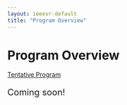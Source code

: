 ```yaml
---
layout: ieeevr-default
title: "Program Overview"
---
```


<style>
    .styled-table {
        border-collapse: collapse;
        margin: 25px 0;
        font-size: 0.9em;
        font-family: sans-serif;
        /*min-width: 400px;*/
        box-shadow: 0 0 20px rgba(0, 0, 0, 0.15);
        display: table;
    }

    .styled-table thead tr {
        background-color: #00aeef;
        color: #ffffff;
        text-align: left;
    }

    .styled-table th,
    .styled-table td {
        padding: 12px 15px;
    }

    .styled-table tbody tr {
        border-bottom: 1px solid #dddddd;
    }

    .styled-table tbody tr:nth-of-type(even) {
        background-color: #f3f3f3;
    }

    .styled-table tbody tr:last-of-type {
        border-bottom: 2px solid #00aeef;
    }

    .styled-table tbody tr.active-row {
        font-weight: bold;
        color: #00aeef;
    }


    /*************************
 * GRID SCHEDULE LAYOUT from there: https://css-tricks.com/building-a-conference-schedule-with-css-grid/
 *************************/
    @media screen and (min-width:700px) {
        .schedule {
            display: grid;
            grid-gap: 1em;
            grid-template-rows:
                [tracks] auto [time-0830] 0.5fr [time-0900] 0.5fr [time-0930] 0.5fr [time-1000] 0.5fr [time-1030] 0.5fr [time-1100] 0.5fr [time-1130] 0.5fr [time-1200] 0.5fr [time-1230] 0.5fr [time-1300] 0.5fr [time-1330] 0.5fr [time-1400] 0.5fr [time-1430] 0.5fr [time-1500] 0.5fr [time-1530] 0.5fr [time-1600] 0.5fr [time-1630] 0.5fr [time-1700] 0.5fr [time-1730] 0.5fr [time-1800] 0.5fr [time-1830] 0.5fr [time-1900] 0.5fr;
            /* Note 1:
      Use 24hr time for gridline names for simplicity

      Note 2: Use "auto" instead of "0.5fr" for a more compact schedule where height of a slot is not proportional to the session length. Implementing a "compact" shortcode attribute might make sense for this!
      Try 0.5fr for more compact equal rows. I don't quite understand how that works :)
      */

            grid-template-columns:
                [times] 4em [track-1-start] 0.5fr [track-1-end track-2-start] 0.5fr [track-2-end track-3-start] 0.5fr [track-3-end];
        }

        .schedule-with-expo {
            display: grid;
            grid-gap: 1em;
            grid-template-rows:
                [tracks] auto [time-0830] 0.5fr [time-0900] 0.5fr [time-0930] 0.5fr [time-1000] 0.5fr [time-1030] 0.5fr [time-1100] 0.5fr [time-1130] 0.5fr [time-1200] 0.5fr [time-1230] 0.5fr [time-1300] 0.5fr [time-1330] 0.5fr [time-1400] 0.5fr [time-1430] 0.5fr [time-1500] 0.5fr [time-1530] 0.5fr [time-1600] 0.5fr [time-1630] 0.5fr [time-1700] 0.5fr [time-1730] 0.5fr [time-1800] 0.5fr [time-1830] 0.5fr [time-1900] 0.5fr;

            grid-template-columns:
                [times] 4em [track-1-start] 0.5fr [track-1-end track-2-start] 0.5fr [track-2-end track-3-start] 0.5fr [track-3-end track-4-start] 0.5fr [track-4-end];
        }

        .schedule-sat-27 {
            display: grid;
            grid-gap: 1em;
            grid-template-rows:
                [tracks] auto [time-0900] 5px [time-0930] 5px [time-1000] 5px [time-1030] 5px [time-1100] 5px [time-1130] 5px [time-1200] 5px [time-1230] 5px [time-1300] 5px [time-1330] 5px [time-1400] 5px [time-1430] 5px [time-1500] 5px [time-1530] 5px [time-1600] 5px [time-1630] 5px [time-1700] 5px [time-1730] 5px [time-1800] 5px [time-1830] 5px [time-1900] 5px [time-2000] 5px [time-2100] 5px;

            grid-template-columns:
                [times] 4em [track-1-start] 0.5fr [track-1-end track-2-start] 0.5fr [track-2-end track-3-start] 0.5fr [track-3-end track-4-start] 0.5fr [track-4-end];
        }

        .schedule-sun-28 {
            display: grid;
            grid-gap: 1em;
            grid-template-rows:
                [tracks] auto [time-0900] 5px [time-0930] 5px [time-1000] 5px [time-1030] 5px [time-1100] 5px [time-1130] 5px [time-1200] 5px [time-1230] 5px [time-1300] 5px [time-1330] 5px [time-1400] 5px [time-1430] 5px [time-1500] 5px [time-1530] 5px [time-1600] 5px [time-1630] 5px [time-1700] 5px [time-1730] 5px [time-1800] 5px [time-1830] 5px [time-1900] 5px [time-1930] 5px [time-2000] 5px [time-2030] 5px;

            grid-template-columns:
                [times] 4em [track-1-start] 0.5fr [track-1-end track-2-start] 0.5fr [track-2-end track-3-start] 0.5fr [track-3-end];
        }

        .schedule-fri-2 {
            display: grid;
            grid-gap: 1em;
            grid-template-rows:
                [tracks] auto [time-0900] 5px [time-0930] 5px [time-1000] 5px [time-1030] 5px [time-1100] 5px [time-1130] 5px [time-1200] 5px [time-1230] 5px [time-1300] 5px [time-1330] 5px [time-1400] 5px [time-1430] 5px [time-1500] 5px [time-1530] 10px [time-1600] 5px [time-1630] 5px [time-1700] 5px [time-1730] 5px [time-1800] 5px [time-1830] 5px [time-1900] 5px [time-1930] 5px [time-2000] 5px [time-2030] 5px;

            grid-template-columns:
                [times] 4em [track-1-start] 0.5fr [track-1-end track-2-start] 0.5fr [track-2-end track-3-start] 0.5fr [track-3-end];
        }
    }

    .time-slot {
        grid-column: times;
        text-decoration: none;

    }

    .track-slot {
        display: none;
        /* hidden on small screens and browsers without grid support */
    }

    @supports(display:grid) {
        @media screen and (min-width:700px) {
            .track-slot {
                display: block;
                padding: 10px 5px 5px;
                position: sticky;
                top: 0;
                z-index: 1000;
                background-color: rgba(255, 255, 255, .9);
            }
        }
    }

    /* Small-screen & fallback styles */
    .session {
        margin-bottom: 1em;
    }

    @supports(display:grid) {
        @media screen and (min-width: 700px) {
            .session {
                margin: 0;
            }
        }
    }

    /*************************
 * VISUAL STYLES
 * Design-y stuff ot particularly important to the demo
 ************************
    body {
        padding: 50px;
        max-width: 1100px;
        margin: 0 auto;
        line-height: 1.5;
    }
    */

    .session {
        padding: .5em;
        border-radius: 5px;
        font-size: 12px;
        box-shadow:
            rgba(255, 255, 255, .6) 1px 1px 0,
            rgba(0, 0, 0, .3) 4px 4px 0;
    }

    .session-title,
    .session-time,
    .session-track,
    .session-presenter {
        display: block;
    }

    .session-title,
    .time-slot {
        margin: 0;
        font-size: 1em;
    }

    .session-title a {
        color: #fff;
        text-decoration-style: dotted;

        &:hover {
            font-style: italic;
        }

        &:focus {
            outline: 2px dotted rgba(255, 255, 255, .8);
        }
    }

    .track-slot,
    .time-slot {
        font-weight: bold;
        font-size: .8em;
    }

    .track-1 {
        background-color: #1259B2;
        color: #fff;
    }

    .track-2 {
        background-color: #687f00;
        color: #fff;
    }

    .track-3 {
        background-color: #544D69;
        color: #fff;
    }

    .track-4 {
        background-color: #c35500;
        color: #fff;
    }

    .track-all {
        display: flex;
        justify-content: center;
        align-items: center;
        background: #ccc;
        color: #000;
        box-shadow: none;
    }

    .track-teal {
        background-color: #00aeef;
        color: #fff;
    }

    .track-break {
        background-color: #ddf6ff;
        color: #464646;
    }

    .track-green {
        background-color: rgb(52, 199, 89);
        color: #fff;
    }

    .track-orange {
        background-color: rgb(255, 149, 0);
        color: #fff;
    }

    .track-purple {
        background-color: rgb(175, 82, 222);
        color: #fff;
    }

    .track-event {
        background-color: rgb(90, 200, 250);
        color: #fff;
    }

    .track-panel {
        background-color: rgb(0, 122, 255);
        color: #fff;
    }

    .track-keynote {
        background-color: rgb(255, 45, 85);
        color: #fff;
    }

    .track-3dui {
        /* background-color: rgb(88, 86, 214); */
        background-color: rgb(211, 15, 69);
        color: #fff;
    }

    .text {
        max-width: 750px;
        font-size: 18px;
        margin: 0 auto 50px;
    }

    .meta {
        color: #555;
        font-style: italic;
    }

    .meta a {
        color: #555;
    }

    hr {
        margin: 40px 0;
    }


    /* Collapsible */
    input[type='checkbox'] {
        display: none;
    }

    .wrap-collabsible {
        margin: 1.2rem 0;
    }

    .lbl-toggle {
        display: block;
        font-weight: bold;
        /* font-family: monospace; */
        font-size: 1rem;
        text-align: left;
        padding: 0.5rem;
        color: #ffffff;
        background: #00aeef;
        cursor: pointer;
        border-radius: 7px;
        transition: all 0.25s ease-out;
    }

    .lbl-toggle:hover {
        color: #FFF;
    }

    .lbl-toggle::before {
        content: ' ';
        display: inline-block;
        border-top: 5px solid transparent;
        border-bottom: 5px solid transparent;
        border-left: 5px solid currentColor;
        vertical-align: middle;
        margin-right: .7rem;
        transform: translateY(-2px);
        transition: transform .2s ease-out;
    }

    .toggle:checked+.lbl-toggle::before {
        transform: rotate(90deg) translateX(-3px);
    }

    .collapsible-content {
        max-height: 0px;
        overflow: hidden;
        transition: max-height .25s ease-in-out;
    }

    .toggle:checked+.lbl-toggle+.collapsible-content {
        max-height: 1500px;
    }

    .toggle:checked+.lbl-toggle {
        border-bottom-right-radius: 0;
        border-bottom-left-radius: 0;
    }

    .collapsible-content .content-inner {
        background: white;
        /* rgba(0, 105, 255, .2);*/
        border-bottom: 1px solid rgba(0, 105, 255, .45);
        border-bottom-left-radius: 7px;
        border-bottom-right-radius: 7px;
        padding: .5rem 1rem;
    }

    .collapsible-content p {
        margin-bottom: 0;
    }

</style>


<h1>Program Overview</h1>

<a href="http://ieeevr.org/2023/assets/attend/Tentative_Program_VR2023.pdf" class="btn btn--info" style="" target="_blank">Tentative Program</a> 



<!-- <div style="text-align:center;">
        <small><span style="color:gray;">Conference local time</span></small>
        <iframe src="https://www.zeitverschiebung.net/clock-widget-iframe-v2?language=en&size=small&timezone=Europe%2FLisbon&show=hour_minute" width="100%" height="140" frameborder="0" seamless></iframe>
</div> -->

<div style="">
    <p style="font-size: 20px;">
        Coming soon!
    </p>
</div>

<!--
<h3 style="color: rgb(255, 45, 85);">Please note that all times are given in Lisbon, Portugal local time.</h3>
<p>
    On the first day (Saturday, March 27), times are given in WET/UTC.
    The rest of the conference is affected by Daylight Saving Time (DST), and therefore, times are shown in WEST/UTC+1.
</p>
-->
<!-- <div class="notice--warning">
    <strong style="color: rgb(255, 45, 85);">Please note that all times are given in Shanghai, China local time.</strong>
    <p>
        On the first day (Saturday, March 27), times are given in WET/UTC.
        The rest of the conference is affected by Daylight Saving Time (DST), and therefore, times are shown in WEST/UTC+1.
    </p>
</div> -->

<!-- <div class="notice--info" style="background-color: $theme-yellow ! important; color: $theme-text ! important;">
    <strong>Locations</strong>
    <p>
        Locations in the program below refer to virtual places in the Virbela platform.
    </p>
    <center>
        <p style="font-size: 20px;">
            <a href="/2021/attend/virbela-instructions/" class="btn btn--primary" style="color: white;">Getting Started with Virbela</a>
        </p>
    </center>
</div> -->
<!--
<div class="notice--warning">
    <strong>Note:</strong>
    <p>
        The indications for locations in this program refer to virtual locations in the Virbela platform. Please find more information about and how to use Virbela <a href="/2021/attend/virbela-instructions/">here</a>.
    </p>
</div>
-->



<!-- <div>
    <div class="wrap-collabsible"> <input id="collapsible1" class="toggle" type="checkbox" checked> <label for="collapsible1" class="lbl-toggle">Saturday, March 27</label>
        <div class="collapsible-content">
            <div class="content-inner">
                <center><strong>Lisbon WET, UTC</strong></center>
                <div class="schedule-sat-27" aria-labelledby="schedule-heading">

                    <span class="track-slot" aria-hidden="true" style="grid-column: times; grid-row: tracks;"></span>
                    <span class="track-slot" aria-hidden="true" style="grid-column: track-1; grid-row: tracks;"></span>
                    <span class="track-slot" aria-hidden="true" style="grid-column: track-2; grid-row: tracks;"></span>
                    <span class="track-slot" aria-hidden="true" style="grid-column: track-3; grid-row: tracks;"></span>
                    <span class="track-slot" aria-hidden="true" style="grid-column: track-4; grid-row: tracks;"></span>

                    <p class="time-slot" style="grid-row: time-0900;">9:00</p>

                    <div class="session session-1 track-teal" style="grid-column: track-1-start / track-1-end; grid-row: time-0900 / time-1200;">
                        <h3 class="session-title"><a href="/2021/program/tutorials/#T4">Tutorial: Interactive Storytelling for VR</a></h3>
                        <span class="session-time">9:00 - 12:00</span>
                        <span class="session-title"><b style="color: white;">Location:</b> <a href="/2021/attend/virbela-instructions/#map">Auditorium A</a></span>
                    </div>

                    <div class="session session-2 track-green" style="grid-column: track-2-start / track-2-end; grid-row: time-0900 / time-1200;">
                        <h3 class="session-title"><a href="/2021/contribute/workshoppapers/#SIVE">Workshop: Sonic Interactions in Virtual Environments (SIVE) </a></h3>
                        <span class="session-time">9:00 - 12:00</span>
                        <span class="session-title"><b style="color: white;">Location:</b> <a href="/2021/attend/virbela-instructions/#map">Auditorium B</a></span>
                    </div>

                    <p class="time-slot" style="grid-row: time-1000;">10:00</p>
                    <div class="session session-4 track-orange" style="grid-column: track-4-start / track-4-end; grid-row: time-1000 / time-1130;">
                        <h3 class="session-title"><a href="/2021/program/doctoral-consortium/">Doctoral Consortium</a></h3>
                        <span class="session-time">10:00 - 11:45</span>
                    </div>

                    <p class="time-slot" style="grid-row: time-1200;">12:00</p>
                    <div class="session session-4 track-orange" style="grid-column: track-4-start / track-4-end; grid-row: time-1200 / time-1330;">
                        <h3 class="session-title"><a href="/2021/program/doctoral-consortium/">Doctoral Consortium</a></h3>
                        <span class="session-time">12:00 - 13:30</span>
                    </div>


                    <p class="time-slot" style="grid-row: time-1300;">13:00</p>
                    <div class="session session-5 track-teal" style="grid-column: track-1-start / track-1-end; grid-row: time-1300 / time-1600;">
                        <h3 class="session-title"><a href="/2021/program/tutorials/#T1">Tutorial: Web-Based VR Development and Instruction using Babylon.js</a>
                        </h3>
                        <span class="session-time">13:00 - 16:00</span>
                        <span class="session-title"><b style="color: white;">Location:</b> <a href="/2021/attend/virbela-instructions/#map">Auditorium A</a></span>
                    </div>

                    <div class="session session-6 track-green" style="grid-column: track-2-start / track-2-end; grid-row: time-1300 / time-1700;">
                        <h3 class="session-title"><a href="/2021/contribute/workshoppapers/#NIDIT">Workshop: Novel Input Devices and Interaction Techniques (NIDIT)</a></h3>
                        <span class="session-time">13:00 - 17:00</span>
                        <span class="session-title"><b style="color: white;">Location:</b> <a href="/2021/attend/virbela-instructions/#map">Auditorium B</a></span>
                    </div>

                    <p class="time-slot" style="grid-row: time-1400;">14:00</p>
                    <div class="session session-8 track-green" style="grid-column: track-3-start / track-3-end; grid-row: time-1400 / time-2100;">
                        <h3 class="session-title"><a href="/2021/contribute/workshoppapers/#DISCE">Workshop: Distributed Interactive Systems for Collaborative Experiences (DISCE)</a></h3>
                        <span class="session-time">14:00 - 21:00</span>
                        <span class="session-title"><b style="color: white;">Location:</b> <a href="/2021/attend/virbela-instructions/#map">Auditorium C</a></span>
                    </div>

                    <p class="time-slot" style="grid-row: time-1430;">14:15</p>
                    <div class="session session-7 track-orange" style="grid-column: track-4-start / track-4-end; grid-row: time-1430 / time-1630;">
                        <h3 class="session-title"><a href="/2021/program/doctoral-consortium/">Doctoral Consortium</a></h3>
                        <span class="session-time">14:15 - 16:15</span>
                    </div>



                    <p class="time-slot" style="grid-row: time-1600;">16:00</p>
                    <div class="session session-9 track-teal" style="grid-column: track-1-start / track-1-end; grid-row: time-1600 / time-1800;">
                        <h3 class="session-title">
                            <a href="/2021/program/tutorials/#T6S1">Tutorial: Combining the Virtual and the Real, Session 1
                            </a>
                        </h3>
                        <span class="session-time">16:00 - 17:30</span>
                        <span class="session-title"><b style="color: white;">Location:</b> <a href="/2021/attend/virbela-instructions/#map">Auditorium A</a></span>
                    </div>

                    <p class="time-slot" style="grid-row: time-1700;">17:00</p>
                    <div class="session session-10 track-green" style="grid-column: track-2-start / track-2-end; grid-row: time-1700 / time-2100;">
                        <h3 class="session-title"><a href="/2021/contribute/workshoppapers/#VHCIE2021">Workshop: Virtual Humans and Crowds for Immersive Environments (VHCIE 2021)</a></h3>
                        <span class="session-time">17:00 - 21:00</span>
                        <span class="session-title"><b style="color: white;">Location:</b> <a href="/2021/attend/virbela-instructions/#map">Auditorium B</a></span>
                    </div>

                    <p class="time-slot" style="grid-row: time-1730;">17:15</p>
                    <div class="session session-7 track-orange" style="grid-column: track-4-start / track-4-end; grid-row: time-1730 / time-1900;">
                        <h3 class="session-title"><a href="/2021/program/doctoral-consortium/">Doctoral Consortium</a></h3>
                        <span class="session-time">17:15 - 18:05</span>
                    </div>

                    <p class="time-slot" style="grid-row: time-1800;">18:00</p>
                    <div class="session session-9S2 track-teal" style="grid-column: track-1-start / track-1-end; grid-row: time-1800 / time-2100;">
                        <h3 class="session-title">
                            <a href="/2021/program/tutorials/#T6S2">
                                Tutorial: Combining the Virtual and the Real, Session 2
                            </a>
                        </h3>
                        <span class="session-time">18:00 - 21:00</span>
                        <span class="session-title"><b style="color: white;">Location:</b> <a href="/2021/attend/virbela-instructions/#map">Auditorium A</a></span>
                    </div>

                </div>

            </div>
        </div>
    </div>
</div>

<div>
    <div class="wrap-collabsible"> <input id="collapsible2" class="toggle" type="checkbox" checked> <label for="collapsible2" class="lbl-toggle">Sunday, March 28</label>
        <div class="collapsible-content">
            <div class="content-inner">
                <center><strong>Lisbon WEST, UTC+1</strong></center>
                <div class="schedule-sun-28" aria-labelledby="schedule-heading">

                    <span class="track-slot" aria-hidden="true" style="grid-column: times; grid-row: tracks;"></span>
                    <span class="track-slot" aria-hidden="true" style="grid-column: track-1; grid-row: tracks;"></span>
                    <span class="track-slot" aria-hidden="true" style="grid-column: track-2; grid-row: tracks;"></span>
                    <span class="track-slot" aria-hidden="true" style="grid-column: track-3; grid-row: tracks;"></span>

                    <p class="time-slot" style="grid-row: time-0900;">9:00</p>

                    <div class="session session-1 track-green" style="grid-column: track-2-start / track-2-end; grid-row: time-0900 / time-1200;">
                        <h3 class="session-title"><a href="/2021/contribute/workshoppapers/#ANIVAE">Workshop: Animation in Virtual and Augmented Environments (ANIVAE)</a></h3>
                        <span class="session-time">9:00 - 12:00</span>
                        <span class="session-title"><b style="color: white;">Location:</b> <a href="/2021/attend/virbela-instructions/#map">Auditorium B</a></span>
                    </div>

                    <p class="time-slot" style="grid-row: time-1300;">13:00</p>
                    <div class="session session-2 track-teal" style="grid-column: track-1-start / track-1-end; grid-row: time-1300 / time-1600;">
                        <h3 class="session-title"><a href="/2021/program/tutorials/#T2">Tutorial: The Replication Crisis in Empirical Science: Implications for Human Subject Research in MR</a></h3>
                        <span class="session-time">13:00 - 16:00</span>
                        <span class="session-title"><b style="color: white;">Location:</b> <a href="/2021/attend/virbela-instructions/#map">Auditorium A</a></span>
                    </div>
                    <div class="session session-3 track-green" style="grid-column: track-2-start / track-2-end; grid-row: time-1300 / time-1600;">
                        <h3 class="session-title"><a href="/2021/contribute/workshoppapers/#PrXR">Workshop: PrXR: Towards a roadmap for privacy and security research for mixed reality applications</a></h3>
                        <span class="session-time">13:00 - 16:00</span>
                        <span class="session-title"><b style="color: white;">Location:</b> <a href="/2021/attend/virbela-instructions/#map">Auditorium B</a></span>
                    </div>
                    <div class="session session-4 track-green" style="grid-column: track-3-start / track-3-end; grid-row: time-1300 / time-1600;">
                        <h3 class="session-title"><a href="/2021/contribute/workshoppapers/#TrainingXR">Workshop: 3D Content Creation for Simulated Training in eXtended Reality (TrainingXR) - 1</a></h3>
                        <span class="session-time">13:00 - 16:00</span>
                        <span class="session-title"><b style="color: white;">Location:</b> <a href="/2021/attend/virbela-instructions/#map">Auditorium C</a></span>
                    </div>

                    <p class="time-slot" style="grid-row: time-1700;">17:00</p>
                    <div class="session session-5 track-green" style="grid-column: track-1-start / track-1-end; grid-row: time-1700 / time-2100;">
                        <h3 class="session-title"><a href="/2021/contribute/workshoppapers/#SeatedVR">Workshop: Seated Virtual Reality & Embodiment (SeatedVR) </a></h3>
                        <span class="session-time">17:00 - 21:00</span>
                        <span class="session-title"><b style="color: white;">Location:</b> <a href="/2021/attend/virbela-instructions/#map">Auditorium A</a></span>
                    </div>
                    <div class="session session-6 track-green" style="grid-column: track-2-start / track-2-end; grid-row: time-1700 / time-2100;">
                        <h3 class="session-title"><a href="/2021/contribute/workshoppapers/#WISP">Workshop: Workshop on Immersive Sickness Prevention (WISP)</a></h3>
                        <span class="session-time">17:00 - 21:00</span>
                        <span class="session-title"><b style="color: white;">Location:</b> <a href="/2021/attend/virbela-instructions/#map">Auditorium B</a></span>
                    </div>
                    <div class="session session-7 track-green" style="grid-column: track-3-start / track-3-end; grid-row: time-1700 / time-2100;">
                        <h3 class="session-title"><a href="/2021/contribute/workshoppapers/#TrainingXR">Workshop: 3D Content Creation for Simulated Training in eXtended Reality (TrainingXR) - 2</a></h3>
                        <span class="session-time">17:00 - 21:00</span>
                        <span class="session-title"><b style="color: white;">Location:</b> <a href="/2021/attend/virbela-instructions/#map">Auditorium C</a></span>
                    </div>
                </div>

            </div>
        </div>
    </div>
</div>

<div>
    <div class="wrap-collabsible"> <input id="collapsible3" class="toggle" type="checkbox" checked> <label for="collapsible3" class="lbl-toggle">Monday, March 29</label>
        <div class="collapsible-content">
            <div class="content-inner">
                <center><strong>Lisbon WEST, UTC+1</strong></center>
                <div class="schedule-with-expo" aria-labelledby="schedule-heading">

                    <span class="track-slot" aria-hidden="true" style="grid-column: times; grid-row: tracks;"></span>
                    <span class="track-slot" aria-hidden="true" style="grid-column: track-1; grid-row: tracks;"></span>
                    <span class="track-slot" aria-hidden="true" style="grid-column: track-2; grid-row: tracks;"></span>
                    <span class="track-slot" aria-hidden="true" style="grid-column: track-3; grid-row: tracks;"></span>
                    <span class="track-slot" aria-hidden="true" style="grid-column: track-4; grid-row: tracks;"></span>

                    <p class="time-slot" style="grid-row: time-0830; text-decoration: none;">8:30</p>

                    <div class="session session-1 track-teal" style="grid-column: track-1-start / track-4-end; grid-row: time-0830 / time-1000;">
                        <h3 class="session-title"><a href="/2021/program/plenary-sessions/#O1">Opening</a></h3>
                        <span class="session-time">8:30 - 10:00</span>
                        <span class="session-title"><b style="color: white;">Location:</b> <a href="/2021/attend/virbela-instructions/#map">Auditorium A</a></span>
                    </div>

                    <p class="time-slot" style="grid-row: time-1000;">10:00</p>

                    <div class="session session-2 track-break" style="grid-column: track-1-start / track-4-end; grid-row: time-1000 / time-1030;">
                        <h3 class="session-title">Break</h3>
                    </div>

                    <p class="time-slot" style="grid-row: time-1030;">10:30</p>

                    <div class="session session-3 track-keynote" style="grid-column: track-1-start / track-4-end; grid-row: time-1030 / time-1130;">
                        <h3 class="session-title"><a href="http://ieeevr.org/2021/program/keynote-speakers/#keynote-mohler">Keynote by Betty Mohler, Self-avatars in Immersive Technology</a></h3>
                        <span class="session-time">10:30 - 11:30</span>
                        <span class="session-title"><b style="color: white;">Location:</b> <a href="/2021/attend/virbela-instructions/#map">Auditorium A</a></span>
                    </div>

                    <p class="time-slot" style="grid-row: time-1130;">11:30</p>

                    <div class="session session-4 track-break" style="grid-column: track-1-start / track-4-end; grid-row: time-1130 / time-1200;">
                        <h3 class="session-title">Break</h3>
                    </div>

                    <p class="time-slot" style="grid-row: time-1200;">12:00</p>

                    <div class="session session-5 track-green" style="grid-column: track-1-start / track-2-end; grid-row: time-1200 / time-1300;">
                        <h3 class="session-title">Papers: <a href="/2021/program/papers/#3.1">Augmented Reality</a></h3>
                        <span class="session-time">12:00 - 13:00</span>
                        <span class="session-title"><b style="color: white;">Location:</b> <a href="/2021/attend/virbela-instructions/#map">Auditorium A</a></span>
                    </div>

                    <div class="session session-6 track-green" style="grid-column: track-3-start / track-4-end; grid-row: time-1200 / time-1300;">
                        <h3 class="session-title">Papers: <a href="/2021/program/papers/#3.2">VR/AR Displays</a></h3>
                        <span class="session-time">12:00 - 13:00</span>
                        <span class="session-title"><b style="color: white;">Location:</b> <a href="/2021/attend/virbela-instructions/#map">Auditorium B</a></span>
                    </div>

                    <p class="time-slot" style="grid-row: time-1300;">13:00</p>
                    <div class="session session-7 track-break" style="grid-column: track-1-start / track-4-end; grid-row: time-1300 / time-1400;">
                        <h3 class="session-title">Lunch</h3>
                    </div>

                    <p class="time-slot" style="grid-row: time-1400;">14:00</p>

                    <div class="session session-8 track-green" style="grid-column: track-1-start / track-2-end; grid-row: time-1400 / time-1500;">
                        <h3 class="session-title">Papers: <a href="/2021/program/papers/#5.1">Emotion and Cognition</a></h3>
                        <span class="session-time">14:00 - 15:00</span>
                        <span class="session-title"><b style="color: white;">Location:</b> <a href="/2021/attend/virbela-instructions/#map">Auditorium A</a></span>
                    </div>

                    <div class="session session-9 track-green" style="grid-column: track-3-start / track-4-end; grid-row: time-1400 / time-1500;">
                        <h3 class="session-title">Papers: <a href="/2021/program/papers/#5.2">Holographic and Inertial Displays</a></h3>
                        <span class="session-time">14:00 - 15:00</span>
                        <span class="session-title"><b style="color: white;">Location:</b> <a href="/2021/attend/virbela-instructions/#map">Auditorium B</a></span>
                    </div>

                    <p class="time-slot" style="grid-row: time-1500;">15:00</p>
                    <div class="session session-10 track-orange" style="grid-column: track-1-start / track-2-end; grid-row: time-1500 / time-1630;">
                        <h3 class="session-title"><a href="/2021/program/posters/">Posters</a> and <a href="/2021/program/demos/">Demos</a></h3>
                        <span class="session-time">15:00 - 16:30</span>
                        <span class="session-title"><b style="color: white;">Location:</b> <a href="/2021/attend/virbela-instructions/#map">Expo Hall A</a></span>
                    </div>

                    <div class="session session-ex track-purple" style="grid-column: track-3-start / track-4-end; grid-row: time-1500 / time-1630;">
                        <h3 id="EX1" class="session-title"><a href="/2021/program/exhibitors/">Exhibition Hours</a></h3>
                        <span class="session-time">15:00 - 16:30</span>
                        <span class="session-title"><b style="color: white;">Location:</b> <a href="/2021/attend/virbela-instructions/#map">Expo Hall A and B</a></span>
                    </div>


                    <p class="time-slot" style="grid-row: time-1630;">16:30</p>

                    <div class="session session-5 track-green" style="grid-column: track-1-start / track-2-end; grid-row: time-1630 / time-1730;">
                        <h3 class="session-title">Papers: <a href="/2021/program/papers/#7.1">Embodiment</a></h3>
                        <span class="session-time">16:30 - 17:30</span>
                        <span class="session-title"><b style="color: white;">Location:</b> <a href="/2021/attend/virbela-instructions/#map">Auditorium A</a></span>
                    </div>

                    <div class="session session-6 track-green" style="grid-column: track-3-start / track-3-end; grid-row: time-1630 / time-1730;">
                        <h3 class="session-title">Papers: <a href="/2021/program/papers/#7.2">Visualization</a></h3>
                        <span class="session-time">16:30 - 17:30</span>
                        <span class="session-title"><b style="color: white;">Location:</b> <a href="/2021/attend/virbela-instructions/#map">Auditorium B</a></span>
                    </div>

                    <div class="session session-ex track-purple" style="grid-column: track-4-start / track-4-end; grid-row: time-1630 / time-1800;">
                        <h3 id="EX1" class="session-title">Expo Session:</h3>
                        <span class="session-time">16:30: Qualcomm</span>
                        <span class="session-time">16:35: <a style="color: white;" href="https://www.youtube.com/watch?v=Sgw1DSbbSMY">Microsoft</a></span>
                        <span class="session-time">16:40: <a style="color: white;" href="https://www.youtube.com/watch?v=nq0NdCiB3FI">Facebook</a></span>
                        <span class="session-title"><b style="color: white;">Location:</b> <a href="/2021/attend/virbela-instructions/#map">Theater</a></span>
                    </div>

                    <p class="time-slot" style="grid-row: time-1730;">17:30</p>
                    <div class="session session-10 track-teal" style="grid-column: track-1-start / track-2-end; grid-row: time-1730 / time-1930;">
                        <h3 class="session-title"><a href="/2021/program/plenary-sessions/#O2">Welcome Reception</a> (including <a href="/2021/awards/vgtc-award-winners/">VGTC Awards</a>)</h3>
                        <span class="session-time">17:30 - 19:00</span>
                        <span class="session-title"><b style="color: white;">Location:</b> <a href="/2021/attend/virbela-instructions/#map">Auditorium A</a></span>
                    </div>

                    <div class="session session-ex track-purple" style="grid-column: track-3-start / track-3-end; grid-row: time-1730 / time-1900;">
                        <h3 id="EW" class="session-title"><a href="/2021/program/exhibitors/">Exhibitors: Welcome Reception</a></h3>
                        <span class="session-time"><a style="color: white;" href="https://www.youtube.com/watch?v=Et-8EIRN_mw&t=4s">Virbela</a></span>
                        <span class="session-time">17:30 - 18:30</span>
                        <span class="session-title"><b style="color: white;">Location:</b> <a href="/2021/attend/virbela-instructions/#map">Auditorium A</a></span>
                    </div>


                </div>

            </div>
        </div>
    </div>
</div>

<div>
    <div class="wrap-collabsible"> <input id="collapsible7" class="toggle" type="checkbox" checked> <label for="collapsible7" class="lbl-toggle">Tuesday, March 30</label>
        <div class="collapsible-content">
            <div class="content-inner">
                <center><strong>Lisbon WEST, UTC+1</strong></center>
                <div class="schedule-with-expo" aria-labelledby="schedule-heading">


                    <span class="track-slot" aria-hidden="true" style="grid-column: times; grid-row: tracks;"></span>
                    <span class="track-slot" aria-hidden="true" style="grid-column: track-1; grid-row: tracks;"></span>
                    <span class="track-slot" aria-hidden="true" style="grid-column: track-2; grid-row: tracks;"></span>
                    <span class="track-slot" aria-hidden="true" style="grid-column: track-3; grid-row: tracks;"></span>
                    <span class="track-slot" aria-hidden="true" style="grid-column: track-4; grid-row: tracks;"></span>

                    <p class="time-slot" style="grid-row: time-0830;">8:30</p>

                    <div class="session session-1 track-green" style="grid-column: track-1-start / track-2-end; grid-row: time-0830 / time-0930;">
                        <h3 class="session-title">Papers: <a href="/2021/program/papers/#1.1">Collaboration</a></h3>
                        <span class="session-time">8:30 - 9:30</span>
                        <span class="session-title"><b style="color: white;">Location:</b> <a href="/2021/attend/virbela-instructions/#map">Auditorium A</a></span>
                    </div>

                    <div class="session session-2 track-green" style="grid-column: track-3-start / track-4-end; grid-row: time-0830 / time-0930;">
                        <h3 class="session-title">Papers: <a href="/2021/program/papers/#1.2">Multimodal Interfaces</a></h3>
                        <span class="session-time">8:30 - 9:30</span>
                        <span class="session-title"><b style="color: white;">Location:</b> <a href="/2021/attend/virbela-instructions/#map">Auditorium B</a></span>
                    </div>

                    <p class="time-slot" style="grid-row: time-0930;">9:30</p>
                    <div class="session session-3 track-orange" style="grid-column: track-1-start / track-2-end; grid-row: time-0930 / time-1100;">
                        <h3 class="session-title"><a href="/2021/program/posters/">Posters</a> and <a href="/2021/program/demos/">Demos</a></h3>
                        <span class="session-time">9:30 - 11:00</span>
                        <span class="session-title"><b style="color: white;">Location:</b> <a href="/2021/attend/virbela-instructions/#map">Expo Hall B</a></span>
                    </div>

                    <div class="session session-ex track-purple" style="grid-column: track-3-start / track-4-end; grid-row: time-0930 / time-1100;">
                        <h3 id="EX2" class="session-title"><a href="/2021/program/exhibitors/">Exhibition Hours</a></h3>
                        <span class="session-time">9:30 - 11:00</span>
                        <span class="session-title"><b style="color: white;">Location:</b> <a href="/2021/attend/virbela-instructions/#map">Expo Hall A and B</a></span>
                    </div>



                    <p class="time-slot" style="grid-row: time-1100;">11:00</p>

                    <div class="session session-4 track-green" style="grid-column: track-1-start / track-2-end; grid-row: time-1100 / time-1200;">
                        <h3 class="session-title">Papers: <a href="/2021/program/papers/#2.1">Security and Drone Teleoperation</a></h3>
                        <span class="session-time">11:00 - 12:00</span>
                        <span class="session-title"><b style="color: white;">Location:</b> <a href="/2021/attend/virbela-instructions/#map">Auditorium A</a></span>
                    </div>

                    <div class="session session-5 track-green" style="grid-column: track-3-start / track-4-end; grid-row: time-1100 / time-1200;">
                        <h3 class="session-title">Papers: <a href="/2021/program/papers/#2.2">Embedded and Surround Videos</a></h3>
                        <span class="session-time">11:00 - 12:00</span>
                        <span class="session-title"><b style="color: white;">Location:</b> <a href="/2021/attend/virbela-instructions/#map">Auditorium B</a></span>
                    </div>

                    <p class="time-slot" style="grid-row: time-1200;">12:00</p>
                    <div class="session session-6 track-break" style="grid-column: track-1-start / track-4-end; grid-row: time-1200 / time-1300;">
                        <h3 class="session-title">Lunch</h3>
                    </div>

                    <p class="time-slot" style="grid-row: time-1300;">13:00</p>

                    <div class="session session-7 track-green" style="grid-column: track-1-start / track-2-end; grid-row: time-1300 / time-1400;">
                        <h3 class="session-title">Papers: <a href="/2021/program/papers/#4.1">Virtual Humans and Agents</a></h3>
                        <span class="session-time">13:00 - 14:00</span>
                        <span class="session-title"><b style="color: white;">Location:</b> <a href="/2021/attend/virbela-instructions/#map">Auditorium A</a></span>
                    </div>

                    <div class="session session-8 track-green" style="grid-column: track-3-start / track-4-end; grid-row: time-1300 / time-1400;">
                        <h3 class="session-title">Papers: <a href="/2021/program/papers/#4.2">Hands, Gestures and Grasping</a></h3>
                        <span class="session-time">13:00 - 14:00</span>
                        <span class="session-title"><b style="color: white;">Location:</b> <a href="/2021/attend/virbela-instructions/#map">Auditorium B</a></span>
                    </div>

                    <p class="time-slot" style="grid-row: time-1400;">14:00</p>

                    <div class="session session-9 track-break" style="grid-column: track-1-start / track-4-end; grid-row: time-1400 / time-1430;">
                        <h3 class="session-title">Break</h3>
                    </div>

                    <p class="time-slot" style="grid-row: time-1430;">14:30</p>

                    <div class="session session-10 track-keynote" style="grid-column: track-1-start / track-4-end; grid-row: time-1430 / time-1530;">
                        <h3 class="session-title">
                            <a href="http://ieeevr.org/2021/program/keynote-speakers/#keynote-oliver">Keynote by Nuria Oliver, Data Science to fight against COVID-19</a>
                        </h3>
                        <span class="session-time">14:30 - 15:30</span>
                        <span class="session-title"><b style="color: white;">Location:</b> <a href="/2021/attend/virbela-instructions/#map">Auditorium A</a></span>
                    </div>

                    <p class="time-slot" style="grid-row: time-1530;">15:30</p>

                    <div class="session session-11 track-break" style="grid-column: track-1-start / track-4-end; grid-row: time-1530 / time-1600;">
                        <h3 class="session-title">Break</h3>
                    </div>

                    <p class="time-slot" style="grid-row: time-1600;">16:00</p>
                    <div class="session session-12 track-event" style="grid-column: track-1-start / track-2-end; grid-row: time-1600 / time-1700;">
                        <h3 class="session-title">Social Event: <a href="/2021/program/bofs/">Birds of a Feather</a></h3>
                        <span class="session-time">16:00 - 17:00</span>
                    </div>

                    <div class="session session-ex track-purple" style="grid-column: track-3-start / track-4-end; grid-row: time-1600 / time-1700;">
                        <h3 id="EX3" class="session-title"><a href="/2021/program/exhibitors/">Exhibition Hours</a></h3>
                        <span class="session-time">16:00 - 17:00</span>
                        <span class="session-title"><b style="color: white;">Location:</b> <a href="/2021/attend/virbela-instructions/#map">Expo Hall A and B</a></span>
                    </div>

                    <p class="time-slot" style="grid-row: time-1700;">17:00</p>

                    <div class="session session-13 track-green" style="grid-column: track-1-start / track-2-end; grid-row: time-1700 / time-1800;">
                        <h3 class="session-title">Papers: <a href="/2021/program/papers/#8.1">Plausibility, Presence and Social VR</a></h3>
                        <span class="session-time">17:00 - 18:00</span>
                        <span class="session-title"><b style="color: white;">Location:</b> <a href="/2021/attend/virbela-instructions/#map">Auditorium A</a></span>
                    </div>

                    <div class="session session-14 track-panel" style="grid-column: track-3-start / track-4-end; grid-row: time-1700 / time-1830;">
                        <h3 class="session-title"><a href="/2021/program/panels/#P1">Panel: Opportunities and Challenges in Harnessing VR Technology for Bias Mitigation</a></h3>
                        <span class="session-time">17:00 - 18:30</span>
                        <span class="session-title"><b style="color: white;">Location:</b> <a href="/2021/attend/virbela-instructions/#map">Auditorium B</a></span>
                    </div>

                    <p class="time-slot" style="grid-row: time-1800;">18:00</p>
                    <div class="session session-15 track-event" style="grid-column: track-1-start / track-2-end; grid-row: time-1800 / time-1900;">
                        <h3 class="session-title">Mixer</h3>
                        <span class="session-time">18:00 - 19:00</span>
                        <span class="session-title"><b style="color: white;">Location:</b> <a href="/2021/attend/virbela-instructions/#map">Music Hall</a></span>
                        
                    </div>

                </div>

            </div>
        </div>
    </div>
</div>

<div>
    <div class="wrap-collabsible"> <input id="collapsible4" class="toggle" type="checkbox" checked> <label for="collapsible4" class="lbl-toggle">Wednesday, March 31</label>
        <div class="collapsible-content">
            <div class="content-inner">
                <center><strong>Lisbon WEST, UTC+1</strong></center>
                <div class="schedule-with-expo" aria-labelledby="schedule-heading">


                    <span class="track-slot" aria-hidden="true" style="grid-column: times; grid-row: tracks;"></span>
                    <span class="track-slot" aria-hidden="true" style="grid-column: track-1; grid-row: tracks;"></span>
                    <span class="track-slot" aria-hidden="true" style="grid-column: track-2; grid-row: tracks;"></span>
                    <span class="track-slot" aria-hidden="true" style="grid-column: track-3; grid-row: tracks;"></span>
                    <span class="track-slot" aria-hidden="true" style="grid-column: track-4; grid-row: tracks;"></span>

                    <p class="time-slot" style="grid-row: time-0830;">8:30</p>

                    <div class="session session-1 track-green" style="grid-column: track-1-start / track-2-end; grid-row: time-0830 / time-0930;">
                        <h3 class="session-title">Papers: <a href="/2021/program/papers/#1.3">Accessible VR</a></h3>
                        <span class="session-time">8:30 - 9:30</span>
                        <span class="session-title"><b style="color: white;">Location:</b> <a href="/2021/attend/virbela-instructions/#map">Auditorium A</a></span>
                    </div>

                    <div class="session session-2 track-green" style="grid-column: track-3-start / track-4-end; grid-row: time-0830 / time-0930;">
                        <h3 class="session-title">Papers: <a href="/2021/program/papers/#1.4">Haptics</a></h3>
                        <span class="session-time">8:30 - 9:30</span>
                        <span class="session-title"><b style="color: white;">Location:</b> <a href="/2021/attend/virbela-instructions/#map">Auditorium B</a></span>
                    </div>

                    <p class="time-slot" style="grid-row: time-0930;">09:30</p>
                    <div class="session session-3 track-event" style="grid-column: track-1-start / track-2-end; grid-row: time-0930 / time-1030;">
                        <h3 class="session-title">Social Event: <a href="/2021/program/bofs/">Birds of a Feather</a></h3>
                        <span class="session-time">9:30 - 10:30</span>
                    </div>

                    <div class="session session-ex track-purple" style="grid-column: track-3-start / track-3-end; grid-row: time-0930 / time-1100;">
                        <h3 id="EX4" class="session-title"><a href="/2021/program/exhibitors/">Exhibition Hours</a></h3>
                        <span class="session-time">9:30 - 11:00</span>
                        <span class="session-title"><b style="color: white;">Location:</b> <a href="/2021/attend/virbela-instructions/#map">Expo Hall A and B</a></span>
                    </div>

                    <div class="session session-ex track-purple" style="grid-column: track-4-start / track-4-end; grid-row: time-0930 / time-1030;">
                        <h3 id="EX1" class="session-title">Expo Session:</h3>
                        <span class="session-time">9:30: <a style="color: white;" href="https://youtu.be/17YUBD7V-KQ">HIT Lab NZ</a></span>
                        <span class="session-title"><b style="color: white;">Location:</b> <a href="/2021/attend/virbela-instructions/#map">Theater</a></span>
                    </div>

                    <p class="time-slot" style="grid-row: time-1030;">10:30</p>

                    <div class="session session-4 track-break" style="grid-column: track-1-start / track-2-end; grid-row: time-1030 / time-1100;">
                        <h3 class="session-title">Break</h3>
                    </div>

                    <p class="time-slot" style="grid-row: time-1100;">11:00</p>

                    <div class="session session-5 track-keynote" style="grid-column: track-1-start / track-4-end; grid-row: time-1100 / time-1200;">
                        <h3 class="session-title">Keynote
                            <a href="http://ieeevr.org/2021/program/keynote-speakers/#keynote-steinicke">Keynote by Frank Steinicke, B(l)ending Realities</a>
                        </h3>
                        <span class="session-time">11:00 - 12:00</span>
                        <span class="session-title"><b style="color: white;">Location:</b> <a href="/2021/attend/virbela-instructions/#map">Auditorium A</a></span>
                    </div>

                    <p class="time-slot" style="grid-row: time-1200;">12:00</p>
                    <div class="session session-6 track-break" style="grid-column: track-1-start / track-3-end; grid-row: time-1200 / time-1300;">
                        <h3 class="session-title">Lunch</h3>
                    </div>
                    <div class="session session-6fasgfsx track-3dui" style="grid-column: track-4-start / track-4-end; grid-row: time-1200 / time-1230;">
                        <h3 class="session-title"><a href="/2021/program/3dui-contest/">3DUI Contest Fast Forward</a></h3>
                        <span class="session-time">12:00 - 12:10</span>
                    </div>
                    
                    

                    <p class="time-slot" style="grid-row: time-1300;">13:00</p>

                    
                    <div class="session session-7 track-event" style="grid-column: track-1-start / track-1-end; grid-row: time-1300 / time-1400;">
                        <h3 class="session-title">Mixer</h3>
                        <span class="session-time">13:00 - 14:00</span>
                    </div>
                   

                    <div class="session session-8 track-green" style="grid-column: track-1-start / track-4-end; grid-row: time-1300 / time-1400;">
                        <h3 class="session-title">Papers: <a href="/2021/program/papers/#4.3">Redirected Locomotion</a></h3>
                        <span class="session-time">13:00 - 14:00</span>
                        <span class="session-title"><b style="color: white;">Location:</b> <a href="/2021/attend/virbela-instructions/#map">Auditorium A</a></span>
                    </div>

                    <p class="time-slot" style="grid-row: time-1400;">14:00</p>
                    <div class="session session-9 track-orange" style="grid-column: track-1-start / track-2-end; grid-row: time-1400 / time-1530;">
                        <h3 class="session-title"><a href="/2021/program/posters/">Posters</a> and <a href="/2021/program/demos/">Demos</a></h3>
                        <span class="session-time">14:00 - 15:30</span>
                        <span class="session-title"><b style="color: white;">Location:</b> <a href="/2021/attend/virbela-instructions/#map">Expo Hall A and B</a></span>
                    </div>

                    <div class="session session-xxx track-3dui" style="grid-column: track-3-start / track-3-end; grid-row: time-1400 / time-1530;">
                        <h3 class="session-title"><a href="/2021/program/3dui-contest/">3DUI Contest</a></h3>
                        <span class="session-time">14:00 - 15:30</span>
                        <span class="session-title"><b style="color: white;">Location:</b> <a href="/2021/attend/virbela-instructions/#map">Expo Hall A</a></span>
                    </div>

                    <div class="session session-ex track-purple" style="grid-column: track-4-start / track-4-end; grid-row: time-1400 / time-1530;">
                        <h3 id="EX5" class="session-title"><a href="/2021/program/exhibitors/">Exhibition Hours</a></h3>
                        <span class="session-time">14:00 - 15:30</span>
                        <span class="session-title"><b style="color: white;">Location:</b> <a href="/2021/attend/virbela-instructions/#map">Expo Hall A and B</a></span>
                    </div>

                    <p class="time-slot" style="grid-row: time-1530;">15:30</p>

                    <div class="session session-10 track-green" style="grid-column: track-1-start / track-2-end; grid-row: time-1530 / time-1630;">
                        <h3 class="session-title">Papers: <a href="/2021/program/papers/#6.1">Selection and Manipulation</a></h3>
                        <span class="session-time">15:30 - 16:30</span>
                        <span class="session-title"><b style="color: white;">Location:</b> <a href="/2021/attend/virbela-instructions/#map">Auditorium A</a></span>
                    </div>

                    <div class="session session-11 track-panel" style="grid-column: track-3-start / track-4-end; grid-row: time-1530 / time-1700;">
                        <h3 class="session-title"><a href="/2021/program/panels/#P2">Panel: Shaping the Future of XR and Arts</a></h3>
                        <span class="session-time">15:30 - 17:00</span>
                        <span class="session-title"><b style="color: white;">Location:</b> <a href="/2021/attend/virbela-instructions/#map">Auditorium C</a></span>
                    </div>

                    <p class="time-slot" style="grid-row: time-1630;">16:30</p>

                    <div class="session session-12 track-break" style="grid-column: track-1-start / track-2-end; grid-row: time-1630 / time-1700;">
                        <h3 class="session-title">Break</h3>
                    </div>

                    <p class="time-slot" style="grid-row: time-1700;">17:00</p>

                    <div class="session session-13 track-green" style="grid-column: track-1-start / track-2-end; grid-row: time-1700 / time-1800;">
                        <h3 class="session-title">Papers: <a href="/2021/program/papers/#8.2">Training and Learning</a></h3>
                        <span class="session-time">17:00 - 18:00</span>
                        <span class="session-title"><b style="color: white;">Location:</b> <a href="/2021/attend/virbela-instructions/#map">Auditorium A</a></span>
                    </div>

                    <div class="session session-14 track-green" style="grid-column: track-3-start / track-4-end; grid-row: time-1700 / time-1800;">
                        <h3 class="session-title">Papers: <a href="/2021/program/papers/#8.3">Pen-based and Hands-free Interaction</a></h3>
                        <span class="session-time">17:00 - 18:00</span>
                        <span class="session-title"><b style="color: white;">Location:</b> <a href="/2021/attend/virbela-instructions/#map">Auditorium B</a></span>
                    </div>

                    <p class="time-slot" style="grid-row: time-1800;">18:00</p>
                    <div class="session session-15 track-event" style="grid-column: track-1-start / track-4-end; grid-row: time-1800 / time-1900;">
                        <h3 class="session-title">Mixer</h3>
                        <span class="session-time">18:00 - 19:00</span>
                    </div>

                </div>

            </div>
        </div>
    </div>
</div>

<div>
    <div class="wrap-collabsible"> <input id="collapsible5" class="toggle" type="checkbox" checked> <label for="collapsible5" class="lbl-toggle">Thursday, April 1</label>
        <div class="collapsible-content">
            <div class="content-inner">
                <center><strong>Lisbon WEST, UTC+1</strong></center>
                <div class="schedule" aria-labelledby="schedule-heading">


                    <span class="track-slot" aria-hidden="true" style="grid-column: times; grid-row: tracks;"></span>
                    <span class="track-slot" aria-hidden="true" style="grid-column: track-1; grid-row: tracks;"></span>
                    <span class="track-slot" aria-hidden="true" style="grid-column: track-2; grid-row: tracks;"></span>
                    <span class="track-slot" aria-hidden="true" style="grid-column: track-2; grid-row: tracks;"></span>

                    <p class="time-slot" style="grid-row: time-0830;">8:30</p>

                    <div class="session session-1 track-green" style="grid-column: track-1-start / track-1-end; grid-row: time-0830 / time-0930;">
                        <h3 class="session-title">Papers: <a href="/2021/program/papers/#1.5">Locomotion</a></h3>
                        <span class="session-time">8:30 - 9:30</span>
                        <span class="session-title"><b style="color: white;">Location:</b> <a href="/2021/attend/virbela-instructions/#map">Auditorium A</a></span>
                    </div>

                    <div class="session session-2 track-green" style="grid-column: track-2-start / track-3-end; grid-row: time-0830 / time-0930;">
                        <h3 class="session-title">Papers: <a href="/2021/program/papers/#1.6">Rendering and Texture Mapping</a></h3>
                        <span class="session-time">8:30 - 9:30</span>
                        <span class="session-title"><b style="color: white;">Location:</b> <a href="/2021/attend/virbela-instructions/#map">Auditorium B</a></span>
                    </div>

                    <p class="time-slot" style="grid-row: time-0930;">09:30</p>
                    <div class="session session-3 track-event" style="grid-column: track-1-start / track-3-end; grid-row: time-0930 / time-1030;">
                        <h3 class="session-title">Social Event: <a href="/2021/program/bofs/">Birds of a Feather</a></h3>
                        <span class="session-time">9:30 - 10:30</span>
                        <span class="session-title"><b style="color: white;">Location:</b> <a href="/2021/attend/virbela-instructions/#map">Expo Hall A</a></span>
                    </div>

                    <p class="time-slot" style="grid-row: time-1030;">10:30</p>
                    <div class="session session-4 track-orange" style="grid-column: track-1-start / track-2-end; grid-row: time-1030 / time-1200;">
                        <h3 class="session-title"><a href="/2021/program/posters/">Posters</a> and <a href="/2021/program/demos/">Demos</a></h3>
                        <span class="session-time">10:30 - 12:00</span>
                        <span class="session-title"><b style="color: white;">Location:</b> <a href="/2021/attend/virbela-instructions/#map">Expo Hall A and B</a></span>
                    </div>


                    <div class="session session-ex track-purple" style="grid-column: track-3-start / track-3-end; grid-row: time-1030 / time-1200;">
                        <h3 id="EX6" class="session-title"><a href="/2021/program/exhibitors/">Exhibition Hours</a></h3>
                        <span class="session-time">10:30 - 12:00</span>
                        <span class="session-title"><b style="color: white;">Location:</b> <a href="/2021/attend/virbela-instructions/#map">Expo Hall A and B</a></span>
                    </div>


                    <p class="time-slot" style="grid-row: time-1200;">12:00</p>

                    <div class="session session-5 track-green" style="grid-column: track-1-start / track-1-end; grid-row: time-1200 / time-1300;">
                        <h3 class="session-title">Papers: <a href="/2021/program/papers/#3.3">Tracking, Vision and Sound</a></h3>
                        <span class="session-time">12:00 - 13:00</span>
                        <span class="session-title"><b style="color: white;">Location:</b> <a href="/2021/attend/virbela-instructions/#map">Auditorium A</a></span>
                    </div>

                    <div class="session session-5 track-panel" style="grid-column: track-2-start / track-3-end; grid-row: time-1200 / time-1330;">
                        <h3 class="session-title"><a href="/2021/program/panels/#P3">Panel: What makes a virtual human human?</a></h3>
                        <span class="session-time">12:00 - 13:30</span>
                        <span class="session-title"><b style="color: white;">Location:</b> <a href="/2021/attend/virbela-instructions/#map">Auditorium B</a></span>
                    </div>

                    <p class="time-slot" style="grid-row: time-1300;">13:00</p>
                    <div class="session session-7 track-break" style="grid-column: track-1-start / track-1-end; grid-row: time-1300 / time-1400;">
                        <h3 class="session-title">Lunch</h3>
                    </div>

                    <p class="time-slot" style="grid-row: time-1400;">14:00</p>

                    <div class="session session-8 track-green" style="grid-column: track-1-start / track-1-end; grid-row: time-1400 / time-1500;">
                        <h3 class="session-title">Papers: <a href="/2021/program/papers/#5.3">Perception</a></h3>
                        <span class="session-time">14:00 - 15:00</span>
                        <span class="session-title"><b style="color: white;">Location:</b> <a href="/2021/attend/virbela-instructions/#map">Auditorium A</a></span>
                    </div>

                    <div class="session session-9 track-green" style="grid-column: track-2-start / track-3-end; grid-row: time-1400 / time-1500;">
                        <h3 class="session-title">Papers: <a href="/2021/program/papers/#5.4">VR Applications</a></h3>
                        <span class="session-time">14:00 - 15:00</span>
                        <span class="session-title"><b style="color: white;">Location:</b> <a href="/2021/attend/virbela-instructions/#map">Auditorium B</a></span>
                    </div>

                    <p class="time-slot" style="grid-row: time-1500;">15:00</p>

                    <div class="session session-10 track-break" style="grid-column: track-1-start / track-3-end; grid-row: time-1500 / time-1530;">
                        <h3 class="session-title">Break</h3>
                    </div>

                    <p class="time-slot" style="grid-row: time-1530;">15:30</p>

                    <div class="session session-11 track-keynote" style="grid-column: track-1-start / track-3-end; grid-row: time-1530 / time-1630;">
                        <h3 class="session-title">
                            <a href="http://ieeevr.org/2021/program/keynote-speakers/#keynote-feiner">Keynote by Steven Feiner, AR Longa, VR Brevis? Thinking About Our Future</a>
                        </h3>
                        <span class="session-time">15:30 - 16:30</span>
                        <span class="session-title"><b style="color: white;">Location:</b> <a href="/2021/attend/virbela-instructions/#map">Auditorium A</a></span>
                    </div>

                    <p class="time-slot" style="grid-row: time-1630;">16:30</p>

                    <div class="session session-2 track-teal" style="grid-column: track-1-start / track-2-end; grid-row: time-1630 / time-1800;">
                        <h3 class="session-title"><a href="/2021/program/plenary-sessions/#O3">Closing</a></h3>
                        <span class="session-time">16:30 - 18:00</span>
                        <span class="session-title"><b style="color: white;">Location:</b> <a href="/2021/attend/virbela-instructions/#map">Auditorium A</a></span>
                    </div>

                    <p class="time-slot" style="grid-row: time-1730;">17:30</p>
                    <div class="session session-ex track-purple" style="grid-column: track-3-start / track-3-end; grid-row: time-1730 / time-1900;">
                        <h3 id="EX7" class="session-title"><a href="/2021/program/exhibitors/">Exhibition Hours</a></h3>
                        <span class="session-time">17:30 - 18:30</span>
                        <span class="session-title"><b style="color: white;">Location:</b> <a href="/2021/attend/virbela-instructions/#map">Expo Hall A and B</a></span>
                    </div>
                </div>
            </div>
        </div>
    </div>
</div>

<div>
    <div class="wrap-collabsible"> <input id="collapsible6" class="toggle" type="checkbox" checked> <label for="collapsible6" class="lbl-toggle">Friday, April 2</label>
        <div class="collapsible-content">
            <div class="content-inner">
                <center><strong>Lisbon WEST, UTC+1</strong></center>
                <div class="schedule-fri-2" aria-labelledby="schedule-heading">


                    <span class="track-slot" aria-hidden="true" style="grid-column: times; grid-row: tracks;"></span>
                    <span class="track-slot" aria-hidden="true" style="grid-column: track-1; grid-row: tracks;"></span>
                    <span class="track-slot" aria-hidden="true" style="grid-column: track-2; grid-row: tracks;"></span>
                    <span class="track-slot" aria-hidden="true" style="grid-column: track-3; grid-row: tracks;"></span>

                    <p class="time-slot" style="grid-row: time-0900;">9:00</p>
                    <div class="session session-1 track-green" style="grid-column: track-2-start / track-2-end; grid-row: time-0900 / time-1200;">
                        <h3 class="session-title"><a href="/2021/contribute/workshoppapers/#WEVR">Workshop: Everyday Virtual Reality (WEVR)</a></h3>
                        <span class="session-time">9:00 - 12:00</span>
                        <span class="session-title"><b style="color: white;">Location:</b> <a href="/2021/attend/virbela-instructions/#map">Auditorium B</a></span>
                    </div>

                    <p class="time-slot" style="grid-row: time-1300;">13:00</p>
                    <div class="session session-ex track-green" style="grid-column: track-3-start / track-3-end; grid-row: time-1300 / time-1600;">
                        <h3 class="session-title"><a href="/2021/contribute/workshoppapers/#EXR">Workshop: Ethics in VR (EXR)</a></h3>
                        <span class="session-time">13:00 - 16:00</span>
                        <span class="session-title"><b style="color: white;">Location:</b> <a href="/2021/attend/virbela-instructions/#map">Auditorium C</a></span>
                    </div>

                    <p class="time-slot" style="grid-row: time-1400;">14:00</p>
                    <div class="session session-2 track-teal" style="grid-column: track-1-start / track-1-end; grid-row: time-1400 / time-1700;">
                        <h3 class="session-title"><a href="/2021/program/tutorials/#T3">Tutorial: bmlTUX – a simple toolkit for building experiments in Unity</a></h3>
                        <span class="session-time">14:00 - 16:30</span>
                        <span class="session-title"><b style="color: white;">Location:</b> <a href="/2021/attend/virbela-instructions/#map">Auditorium A</a></span>
                    </div>
                    <div class="session session-3 track-teal" style="grid-column: track-2-start / track-2-end; grid-row: time-1400 / time-1700;">
                        <h3 class="session-title"><a href="/2021/program/tutorials/#T5">Tutorial: Emotion in Virtual Reality</a></h3>
                        <span class="session-time">14:00 - 16:30</span>
                        <span class="session-title"><b style="color: white;">Location:</b> <a href="/2021/attend/virbela-instructions/#map">Auditorium B</a></span>
                    </div>

                    <p class="time-slot" style="grid-row: time-1600;">16:00</p>
                    <div class="session session-4 track-green" style="grid-column: track-3-start / track-3-end; grid-row: time-1600 / time-2100;">
                        <h3 class="session-title"><a href="/2021/contribute/workshoppapers/#KELVAR">Workshop: K-12+ Embodied Learning through Virtual and Augmented Reality</a></h3>
                        <span class="session-time">16:00 - 21:00</span>
                        <span class="session-title"><b style="color: white;">Location:</b> <a href="/2021/attend/virbela-instructions/#map">Auditorium C</a></span>
                    </div>

                    <p class="time-slot" style="grid-row: time-1700;">17:00</p>
                    <div class="session session-5 track-teal" style="grid-column: track-1-start / track-1-end; grid-row: time-1700 / time-2030;">
                        <h3 class="session-title">
                            <a href="/2021/program/tutorials/#T6S3">
                                Tutorial: Combining the Virtual and the Real, Session 3
                            </a>
                        </h3>
                        <span class="session-time">17:00 - 20:30</span>
                        <span class="session-title"><b style="color: white;">Location:</b> <a href="/2021/attend/virbela-instructions/#map">Auditorium A</a></span>
                    </div>

                    <div class="session session-6 track-green" style="grid-column: track-2-start / track-2-end; grid-row: time-1700 / time-2100;">
                        <h3 class="session-title"><a href="/2021/contribute/workshoppapers/#Finding-a-way-forward-in-VR-locomotion">Workshop: Finding a way forward in VR locomotion</a></h3>
                        <span class="session-time">17:00 - 21:00</span>
                        <span class="session-title"><b style="color: white;">Location:</b> <a href="/2021/attend/virbela-instructions/#map">Auditorium B</a></span>
                    </div>
                </div>

            </div>
        </div>
    </div>
</div> -->
